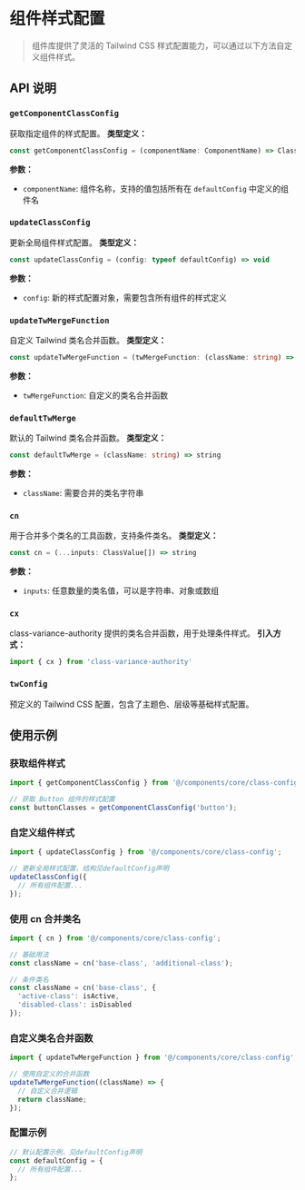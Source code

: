 # 组件样式配置

> 组件库提供了灵活的 Tailwind CSS 样式配置能力，可以通过以下方法自定义组件样式。
>

## API 说明
### `getComponentClassConfig`
获取指定组件的样式配置。
**类型定义：**
``` typescript
const getComponentClassConfig = (componentName: ComponentName) => ClassConfig
```
**参数：**
- `componentName`: 组件名称，支持的值包括所有在 `defaultConfig` 中定义的组件名

### `updateClassConfig`
更新全局组件样式配置。
**类型定义：**
``` typescript
const updateClassConfig = (config: typeof defaultConfig) => void
```
**参数：**
- `config`: 新的样式配置对象，需要包含所有组件的样式定义

### `updateTwMergeFunction`
自定义 Tailwind 类名合并函数。
**类型定义：**
``` typescript
const updateTwMergeFunction = (twMergeFunction: (className: string) => string) => void
```
**参数：**
- `twMergeFunction`: 自定义的类名合并函数

### `defaultTwMerge`
默认的 Tailwind 类名合并函数。
**类型定义：**
``` typescript
const defaultTwMerge = (className: string) => string
```
**参数：**
- `className`: 需要合并的类名字符串

### `cn`
用于合并多个类名的工具函数，支持条件类名。
**类型定义：**
``` typescript
const cn = (...inputs: ClassValue[]) => string
```
**参数：**
- `inputs`: 任意数量的类名值，可以是字符串、对象或数组

### `cx`
class-variance-authority 提供的类名合并函数，用于处理条件样式。
**引入方式：**
``` typescript
import { cx } from 'class-variance-authority'
```
### `twConfig`
预定义的 Tailwind CSS 配置，包含了主题色、层级等基础样式配置。
## 使用示例
### 获取组件样式
``` typescript
import { getComponentClassConfig } from '@/components/core/class-config';

// 获取 Button 组件的样式配置
const buttonClasses = getComponentClassConfig('button');
```
### 自定义组件样式
``` typescript
import { updateClassConfig } from '@/components/core/class-config';

// 更新全局样式配置，结构见defaultConfig声明
updateClassConfig({
  // 所有组件配置...
});
```
### 使用 cn 合并类名
``` typescript
import { cn } from '@/components/core/class-config';

// 基础用法
const className = cn('base-class', 'additional-class');

// 条件类名
const className = cn('base-class', {
  'active-class': isActive,
  'disabled-class': isDisabled
});
```
### 自定义类名合并函数
``` typescript
import { updateTwMergeFunction } from '@/components/core/class-config';

// 使用自定义的合并函数
updateTwMergeFunction((className) => {
  // 自定义合并逻辑
  return className;
});
```
### 配置示例
``` typescript
// 默认配置示例，见defaultConfig声明
const defaultConfig = {
  // 所有组件配置...
};
```
